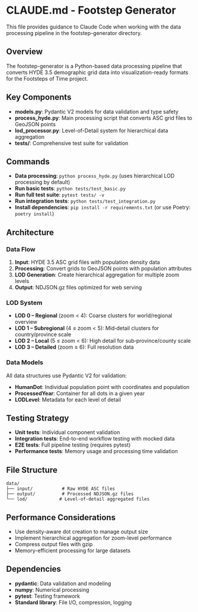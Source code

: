 # CLAUDE.md - Footstep Generator

This file provides guidance to Claude Code when working with the data processing pipeline in the footstep-generator directory.

## Overview
The footstep-generator is a Python-based data processing pipeline that converts HYDE 3.5 demographic grid data into visualization-ready formats for the Footsteps of Time project.

## Key Components
- **models.py**: Pydantic V2 models for data validation and type safety
- **process_hyde.py**: Main processing script that converts ASC grid files to GeoJSON points
- **lod_processor.py**: Level-of-Detail system for hierarchical data aggregation
- **tests/**: Comprehensive test suite for validation

## Commands
- **Data processing**: `python process_hyde.py` (uses hierarchical LOD processing by default)
- **Run basic tests**: `python tests/test_basic.py`
- **Run full test suite**: `pytest tests/ -v`
- **Run integration tests**: `python tests/test_integration.py`
- **Install dependencies**: `pip install -r requirements.txt` (or use Poetry: `poetry install`)

## Architecture

### Data Flow
1. **Input**: HYDE 3.5 ASC grid files with population density data
2. **Processing**: Convert grids to GeoJSON points with population attributes
3. **LOD Generation**: Create hierarchical aggregation for multiple zoom levels
4. **Output**: NDJSON.gz files optimized for web serving

### LOD System
- **LOD 0 – Regional** (zoom < 4): Coarse clusters for world/regional overview
- **LOD 1 – Subregional** (4 ≤ zoom < 5): Mid‑detail clusters for country/province scale  
- **LOD 2 – Local** (5 ≤ zoom < 6): High detail for sub‑province/county scale
- **LOD 3 – Detailed** (zoom ≥ 6): Full resolution data

### Data Models
All data structures use Pydantic V2 for validation:
- **HumanDot**: Individual population point with coordinates and population
- **ProcessedYear**: Container for all dots in a given year
- **LODLevel**: Metadata for each level of detail

## Testing Strategy
- **Unit tests**: Individual component validation
- **Integration tests**: End-to-end workflow testing with mocked data
- **E2E tests**: Full pipeline testing (requires pytest)
- **Performance tests**: Memory usage and processing time validation

## File Structure
```
data/
├── input/           # Raw HYDE ASC files
├── output/          # Processed NDJSON.gz files
└── lod/            # Level-of-detail aggregated files
```

## Performance Considerations
- Use density-aware dot creation to manage output size
- Implement hierarchical aggregation for zoom-level performance
- Compress output files with gzip
- Memory-efficient processing for large datasets

## Dependencies
- **pydantic**: Data validation and modeling
- **numpy**: Numerical processing
- **pytest**: Testing framework
- **Standard library**: File I/O, compression, logging

